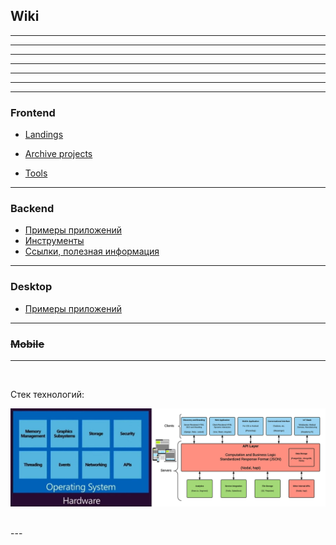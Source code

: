 ## Wiki








---
---
---
---
---
---
---



### Frontend

- [Landings](./frontend/ui/landings)

- [Archive projects](./frontend/projects-done)

- [Tools](./frontend/tools)



---


### Backend

- [Примеры приложений](./backend)
- [Инструменты](./backend/tools)
- [Ссылки, полезная информация](./backend/links.md)


---



### Desktop

- [Примеры приложений](./desktop)


---


### ~~Mobile~~


---


<br />


Стек технологий:

![](./stack.png "stack")


<br />
---
<br />












